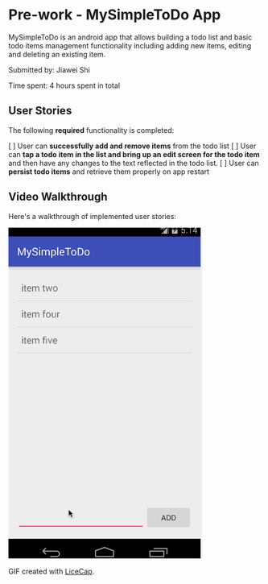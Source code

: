 # Pre-work - MySimpleToDo App

MySimpleToDo is an android app that allows building a todo list and basic todo items management functionality including adding new items, editing and deleting an existing item.

Submitted by: Jiawei Shi

Time spent: 4 hours spent in total

## User Stories

The following **required** functionality is completed:

[ ] User can **successfully add and remove items** from the todo list
[ ] User can **tap a todo item in the list and bring up an edit screen for the todo item** and then have any changes to the text reflected in the todo list.
[ ] User can **persist todo items** and retrieve them properly on app restart

## Video Walkthrough

Here's a walkthrough of implemented user stories:

<img src='https://github.com/larryshijiawei/AndroidBootCamp/blob/master/record.gif' title='Video Walkthrough' width='' alt='Video Walkthrough' />

GIF created with [LiceCap](http://www.cockos.com/licecap/).

